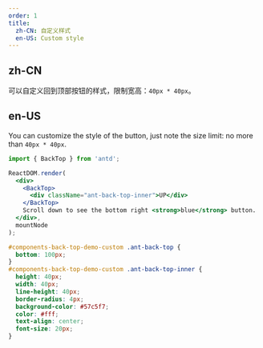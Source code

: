```yaml
---
order: 1
title:
  zh-CN: 自定义样式
  en-US: Custom style
---
```


## zh-CN

可以自定义回到顶部按钮的样式，限制宽高：`40px * 40px`。

## en-US

You can customize the style of the button, just note the size limit: no more than `40px * 40px`.


````jsx
import { BackTop } from 'antd';

ReactDOM.render(
  <div>
    <BackTop>
      <div className="ant-back-top-inner">UP</div>
    </BackTop>
    Scroll down to see the bottom right <strong>blue</strong> button.
  </div>,
  mountNode
);
````

````css
#components-back-top-demo-custom .ant-back-top {
  bottom: 100px;
}
#components-back-top-demo-custom .ant-back-top-inner {
  height: 40px;
  width: 40px;
  line-height: 40px;
  border-radius: 4px;
  background-color: #57c5f7;
  color: #fff;
  text-align: center;
  font-size: 20px;
}
````
